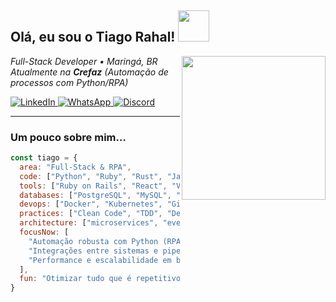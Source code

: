 <h2> Olá, eu sou o Tiago Rahal! <img src="https://media.giphy.com/media/v1.Y2lkPWVjZjA1ZTQ3cmpvamxseWxzcTJnb3UxdzR2d2NsNzFhdDcxYWFvbDlyYWJ2MTA4YiZlcD12MV9zdGlja2Vyc19zZWFyY2gmY3Q9cw/abCc8RJIm7A3P4gs1q/giphy.gif" width="50"></h2>
<img align="right" src="https://media1.giphy.com/media/v1.Y2lkPTc5MGI3NjExMWltbnBlamtwMnowN3B6eW9kem5hNWFtZ2ZmbHBmN3M1aXE4bDlmeiZlcD12MV9pbnRlcm5hbF9naWZfYnlfaWQmY3Q9cw/6KirhLJyR7oMcwgJQk/giphy.gif" width="230">

<p><em>Full-Stack Developer • Maringá, BR<br/>
Atualmente na <b>Crefaz</b> (Automação de processos com Python/RPA) <br/>
</em></p>

<!-- Social links -->
<p align="left">
  <a href="https://www.linkedin.com/in/tiagorahal/" target="_blank">
    <img src="https://img.shields.io/badge/LinkedIn-0077B5?style=for-the-badge&logo=linkedin&logoColor=white" alt="LinkedIn">
  </a>
  <a href="https://api.whatsapp.com/send?phone=+554198442760" target="_blank">
    <img src="https://img.shields.io/badge/WhatsApp-25D366?style=for-the-badge&logo=whatsapp&logoColor=white" alt="WhatsApp">
  </a>
  <a href="https://discordapp.com/channels/FoundationSpy/6160/" target="_blank">
    <img src="https://img.shields.io/badge/Discord-7289DA?style=for-the-badge&logo=discord&logoColor=white" alt="Discord">
  </a>
</p>

---

### Um pouco sobre mim…

```javascript
const tiago = {
  area: "Full-Stack & RPA",
  code: ["Python", "Ruby", "Rust", "JavaScript", "Java"],
  tools: ["Ruby on Rails", "React", "Vue", "Node.js", "Selenium", "Playwright"],
  databases: ["PostgreSQL", "MySQL", "MongoDB"],
  devops: ["Docker", "Kubernetes", "Git", "CI/CD", "AWS"],
  practices: ["Clean Code", "TDD", "Design Patterns", "GitFlow", "BPMN"],
  architecture: ["microservices", "event-driven", "clean architecture"],
  focusNow: [
    "Automação robusta com Python (RPA, REST/SOAP, scraping)",
    "Integrações entre sistemas e pipelines de dados",
    "Performance e escalabilidade em back-end Rails/Python"
  ],
  fun: "Otimizar tudo que é repetitivo com bots 😄"
}
